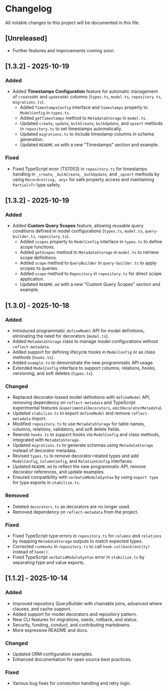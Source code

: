 # Changelog

All notable changes to this project will be documented in this file.

## [Unreleased]

- Further features and improvements coming soon.


## [1.3.2] - 2025-10-19

### Added
- Added **Timestamps Configuration** feature for automatic management of `createdAt` and `updatedAt` columns (`types.ts`, `model.ts`, `repository.ts`, `migrations.ts`).
  - Added `TimestampsConfig` interface and `timestamps` property to `ModelConfig` in `types.ts`.
  - Added `getTimestamps` method to `MetadataStorage` in `model.ts`.
  - Updated `create`, `update`, `bulkCreate`, `bulkUpdate`, and `upsert` methods in `repository.ts` to set timestamps automatically.
  - Updated `migrations.ts` to include timestamp columns in schema generation.
  - Updated `README.md` with a new "Timestamps" section and example.

### Fixed
- Fixed TypeScript error (TS7053) in `repository.ts` for timestamps handling in `_create`, `_bulkCreate`, `_bulkUpdate`, and `_upsert` methods by using `Record<string, any>` for safe property access and maintaining `Partial<T>` type safety.

## [1.3.2] - 2025-10-19

### Added
- Added **Custom Query Scopes** feature, allowing reusable query conditions defined in model configurations (`types.ts`, `model.ts`, `query-builder.ts`, `repository.ts`).
  - Added `scopes` property to `ModelConfig` interface in `types.ts` to define scope functions.
  - Added `getScopes` method to `MetadataStorage` in `model.ts` to retrieve scope definitions.
  - Added `scope` method to `QueryBuilder` in `query-builder.ts` to apply scopes to queries.
  - Added `scope` method to `Repository` in `repository.ts` for direct scope application.
  - Updated `README.md` with a new "Custom Query Scopes" section and example.

## [1.3.0] - 2025-10-18

### Added
- Introduced programmatic `defineModel` API for model definitions, eliminating the need for decorators (`model.ts`).
- Added `MetadataStorage` class to manage model configurations without `reflect-metadata`.
- Added support for defining lifecycle hooks in `ModelConfig` or as class methods (`hooks.ts`).
- Added `example.ts` to demonstrate the new programmatic API usage.
- Extended `ModelConfig` interface to support columns, relations, hooks, versioning, and soft deletes (`types.ts`).

### Changed
- Replaced decorator-based model definitions with `defineModel` API, removing dependency on `reflect-metadata` and TypeScript experimental features (`experimentalDecorators`, `emitDecoratorMetadata`).
- Updated `stabilize.ts` to export `defineModel` and remove `reflect-metadata` import.
- Modified `repository.ts` to use `MetadataStorage` for table names, columns, relations, validators, and soft delete fields.
- Rewrote `hooks.ts` to support hooks via `ModelConfig` and class methods, integrated with `MetadataStorage`.
- Updated `migrations.ts` to generate schemas using `MetadataStorage` instead of decorator metadata.
- Revised `types.ts` to remove decorator-related types and add `ModelConfig`, `ColumnConfig`, and `RelationConfig` interfaces.
- Updated `README.md` to reflect the new programmatic API, remove decorator references, and update examples.
- Ensured compatibility with `verbatimModuleSyntax` by using `export type` for type exports in `stabilize.ts`.

### Removed
- Deleted `decorators.ts` as decorators are no longer used.
- Removed dependency on `reflect-metadata` from the project.

### Fixed
- Fixed TypeScript type errors in `repository.ts` for `columns` and `relations` by mapping `MetadataStorage` outputs to match expected types.
- Corrected `runHooks` in `repository.ts` to call `hook.callback(entity)` instead of `hook()`.
- Fixed TypeScript `verbatimModuleSyntax` error in `stabilize.ts` by separating type and value exports.

## [1.1.2] - 2025-10-14

### Added
- Improved repository QueryBuilder with chainable joins, advanced where clauses, and cache support.
- Added support for model decorators and repository pattern.
- New CLI features for migrations, seeds, rollback, and status.
- Security, funding, conduct, and contributing markdowns.
- More expressive README and docs.

### Changed
- Updated ORM configuration examples.
- Enhanced documentation for open source best practices.

### Fixed
- Various bug fixes for connection handling and retry logic.